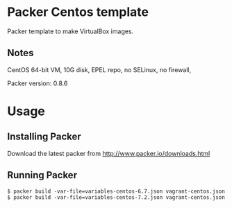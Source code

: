 Packer Centos template
==============

Packer template to make VirtualBox images.

Notes
-----
CentOS 64-bit VM, 10G disk, EPEL repo, no SELinux, no firewall,

Packer version: 0.8.6

Usage
=====

Installing Packer
-----------------

Download the latest packer from http://www.packer.io/downloads.html


Running Packer
--------------

`$ packer build -var-file=variables-centos-6.7.json vagrant-centos.json`
`$ packer build -var-file=variables-centos-7.2.json vagrant-centos.json` 
